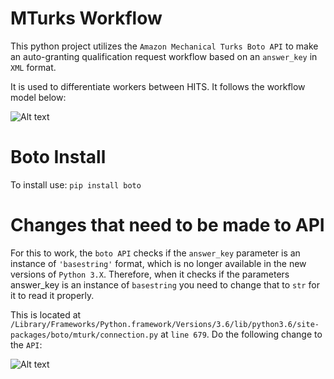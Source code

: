 # MTurks Workflow
This python project utilizes the ```Amazon Mechanical Turks Boto API``` to make an auto-granting qualification request workflow based on an ```answer_key``` in ```XML``` format.

It is used to differentiate workers between HITS. It follows the workflow model below:

![Alt text](https://user-images.githubusercontent.com/25187819/28787507-73559f12-75ea-11e7-8bef-0b8078718174.png "WorkFlow")


# Boto Install
To install use: ```pip install boto```


# Changes that need to be made to API
For this to work, the ```boto API``` checks if the ```answer_key``` parameter is an instance of ```'basestring'``` format, which is no longer available in the new versions of ```Python 3.X```. Therefore, when it checks if the parameters answer_key is an instance of ```basestring``` you need to change that to ```str``` for it to read it properly. 

This is located at ```/Library/Frameworks/Python.framework/Versions/3.6/lib/python3.6/site-packages/boto/mturk/connection.py``` 
at ```line 679```. Do the following change to the ```API```:

![Alt text](https://user-images.githubusercontent.com/25187819/28793607-819d5f6c-7601-11e7-9684-4cf226ff0494.png "WorkFlow")

